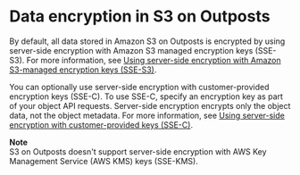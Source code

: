 # Data encryption in S3 on Outposts<a name="s3-outposts-data-encryption"></a>

By default, all data stored in Amazon S3 on Outposts is encrypted by using server\-side encryption with Amazon S3 managed encryption keys \(SSE\-S3\)\. For more information, see [Using server\-side encryption with Amazon S3\-managed encryption keys \(SSE\-S3\)](UsingServerSideEncryption.md)\.

You can optionally use server\-side encryption with customer\-provided encryption keys \(SSE\-C\)\. To use SSE\-C, specify an encryption key as part of your object API requests\. Server\-side encryption encrypts only the object data, not the object metadata\. For more information, see [Using server\-side encryption with customer\-provided keys \(SSE\-C\)](ServerSideEncryptionCustomerKeys.md)\.

**Note**  
S3 on Outposts doesn't support server\-side encryption with AWS Key Management Service \(AWS KMS\) keys \(SSE\-KMS\)\. 